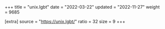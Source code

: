 +++
title = "unix.lgbt"
date = "2022-03-22"
updated = "2022-11-27"
weight = 9685

[extra]
source = "https://unix.lgbt/"
ratio = 32
size = 9
+++
